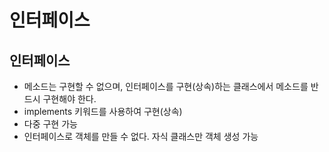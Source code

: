 # 인터페이스

## 인터페이스

- 메소드는 구현할 수 없으며, 인터페이스를 구현(상속)하는 클래스에서 메소드를 반드시 구현해야 한다.
- implements 키워드를 사용하여 구현(상속)
- 다중 구현 가능
- 인터페이스로 객체를 만들 수 없다. 자식 클래스만 객체 생성 가능